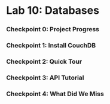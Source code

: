 # Lab 10: Databases

### Checkpoint 0: Project Progress


### Checkpoint 1: Install CouchDB


### Checkpoint 2: Quick Tour


### Checkpoint 3: API Tutorial


### Checkpoint 4: What Did We Miss
